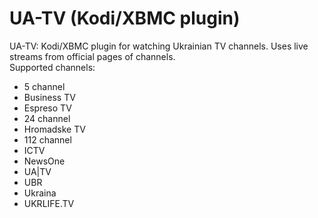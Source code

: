 # UA-TV (Kodi/XBMC plugin) 
UA-TV: Kodi/XBMC plugin for watching Ukrainian TV channels.
Uses live streams from official pages of channels.  
Supported channels:  
- 5 channel
- Business TV
- Espreso TV  
- 24 channel  
- Hromadske TV  
- 112 channel  
- ICTV  
- NewsOne  
- UA|TV  
- UBR
- Ukraina
- UKRLIFE.TV
